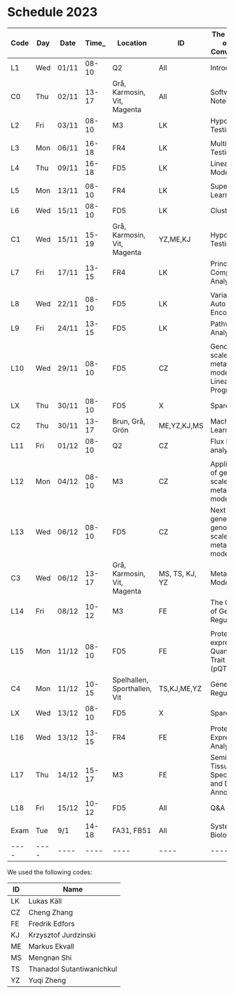 # Schedule 2023

| Code | Day  | Date  | Time_  | Location | ID  | The content of the Convocation |
|--------|-------|--------|---------------|------------|----|----------------------------------------|
| L1 | Wed | 01/11 | 08-10 | Q2 | All | Introduction |
| C0 | Thu | 02/11 | 13-17 | Grå, Karmosin, Vit, Magenta | All | Software and Notebooks |
| L2 | Fri | 03/11 | 08-10 | M3 | LK | Hypothesis Testing |
|    |     |       |       |     |    | |
| L3 | Mon | 06/11 | 16-18 | FR4 | LK | Multiple Testing  |
| L4 | Thu | 09/11 | 16-18 | FD5 | LK | Linear Models |
|    |     |       |       |     |    | |
| L5 | Mon | 13/11 | 08-10 | FR4 | LK | Supervised Learning |
| L6 | Wed | 15/11 | 08-10 | FD5 | LK | Clustering |
| C1 | Wed | 15/11 | 15-19 | Grå, Karmosin, Vit, Magenta | YZ,ME,KJ | Hypothesis Testing |
| L7 | Fri | 17/11 | 13-15 | FR4 | LK | Principal Component Analysis |
|    |     |       |       |     |    | |
| L8 | Wed | 22/11 | 08-10 | FD5 | LK | Variational Auto Encoders |
| L9 | Fri | 24/11 | 13-15 | FD5 | LK | Pathway Analysis |
|    |     |       |       |     |    |     |
| L10 | Wed | 29/11 | 08-10 | FD5  | CZ | Genome-scale metabolic models and Linear Programming |
| LX | Thu | 30/11 | 08-10 | FD5 | X | Spare |
| C2 | Thu | 30/11 | 13-17 | Brun, Grå, Grön | ME,YZ,KJ,MS  | Machine Learning | 
| L11 | Fri | 01/12 | 08-10 | Q2 | CZ | Flux balance analysis |
|    |     |       |       |     |    | |
| L12 | Mon | 04/12 | 08-10 | M3 | CZ | Application of genome-scale metabolic models |
| L13 | Wed | 06/12 | 08-10 | FD5 | CZ | Next-generation genome-scale metabolic modeling |
| C3 | Wed | 06/12 | 13-17 | Grå, Karmosin, Vit, Magenta | MS, TS, KJ, YZ | Metabolic Modelling |
| L14 | Fri | 08/12 | 10-12 | M3 | FE | The Concept of Gene Regulation |
|    |     |       |       |     |    | |
| L15 | Mon | 11/12 | 08-10 | FD5 | FE | Protein expression Quantitative Trait Loci (pQTL) |
| C4 | Mon | 11/12 | 10-15 | Spelhallen, Sporthallen, Vit | TS,KJ,ME,YZ | Gene Regulation |
| LX | Wed | 13/12 | 08-10 | FD5 | X | Spare |
| L16 | Wed | 13/12 | 13-15 | FR4 | FE | Protein Expression Analysis |
| L17 | Thu | 14/12 | 15-17 | M3 | FE | Seminar: Tissue Specificity and Data Annotation |
| L18 | Fri | 15/12 | 10-12 | FD5 | All | Q&A |
|    |     |       |       |     |    | |
| Exam | Tue | 9/1 | 14-18 | FA31, FB51 | All | Systems Biology |
|----|----|----|----|----|----|----|


We used the following codes:

 | ID | Name |
 |----|------|
 | LK | Lukas Käll |
 | CZ | Cheng Zhang |
 | FE | Fredrik Edfors |
 | KJ | Krzysztof Jurdzinski |
 | ME | Markus Ekvall |
 | MS | Mengnan Shi |
 | TS | Thanadol Sutantiwanichkul |
 | YZ | Yuqi Zheng |
